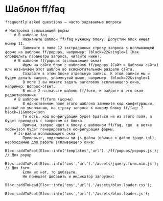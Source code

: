 
# Шаблон ff/faq 
	frequently asked questions — часто задаваемые вопросы

	# Настройка всплывающей формы
		# В шаблоне faq
			Назначьте шаблон ff/faq нужному блоку. Допустим блок имеет номер 11.
			Запишите в поле 12 экстраданных строку запроса к всплывающей форме на шаблоне ff/popups, например: ?block=22&single=1 (Как определить параметры запроса, читайте ниже). 
		# В шаблоне ff/popups (всплывающие окна)
			Ищем на сайте блок с шаблоном ff/popups (Сайт > Шаблоны сайта) или назначаем этот шаблон во вспомогательном разделе сайта.
			Создайте в этом блоке отдельную запись. К этой записи мы и будем делать запрос, упомянутый выше, например: ?block=22&single=1
			В поле 1 вы можете задать заголовок всплывающего окна, например: Вопрос-ответ.
			В поле 2 назначьте шаблон ff/form, и зайдите в его окно редактирования.
		# В шаблоне ff/form (формы)
			В единственном поле этого шаблона замените код конфигурации, данный по умолчанию, на строку запроса к нашему блоку ff/faq: ?block=11&mode=json
			То есть, код конфигурации будет браться не из этого поля, а будет приходить с запросом от блока.
			Причем, запрос идет к блоку с шаблоном ff/faq, где  в ветке mode=json будет генерироваться конфигурация формы.
		# Js-файлы всплывающего окна
			Проверьте, подключены ли js-файлы (обычно в файле !page.tpl), необходимые для работы всплывающего окна:
				Blox::addToFoot(Blox::info('templates','url').'/ff/popups/popups.js'); // Для popup
				Blox::addToFoot(Blox::info('cms','url').'/assets/jquery.form.min.js'); // Для form
			Если их нет, то добавьте.
			Не помешает добавить и индикатор загрузки:
				Blox::addToHead(Blox::info('cms','url').'/assets/blox.loader.css');
				Blox::addToFoot(Blox::info('cms','url').'/assets/blox.loader.js');




